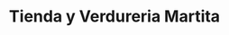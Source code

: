 ---
title: "Tienda y Verdureria Martita"
url: /fraijanes/tienda-y-verdureria-martita/
shop: Kiosk
---
